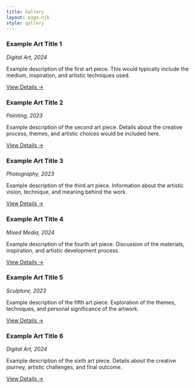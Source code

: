 ```yaml
---
title: Gallery
layout: page.njk
style: gallery
---
```


<div class="gallery-grid">

<div class="gallery-item">

### Example Art Title 1

*Digital Art, 2024*

Example description of the first art piece. This would typically include the medium, inspiration, and artistic techniques used.

[View Details →](#art1)

</div>

<div class="gallery-item">

### Example Art Title 2

*Painting, 2023*

Example description of the second art piece. Details about the creative process, themes, and artistic choices would be included here.

[View Details →](#art2)

</div>

<div class="gallery-item">

### Example Art Title 3

*Photography, 2023*

Example description of the third art piece. Information about the artistic vision, technique, and meaning behind the work.

[View Details →](#art3)

</div>

<div class="gallery-item">

### Example Art Title 4

*Mixed Media, 2024*

Example description of the fourth art piece. Discussion of the materials, inspiration, and artistic development process.

[View Details →](#art4)

</div>

<div class="gallery-item">

### Example Art Title 5

*Sculpture, 2023*

Example description of the fifth art piece. Exploration of the themes, techniques, and personal significance of the artwork.

[View Details →](#art5)

</div>

<div class="gallery-item">

### Example Art Title 6

*Digital Art, 2024*

Example description of the sixth art piece. Details about the creative journey, artistic challenges, and final outcome.

[View Details →](#art6)

</div>

</div>